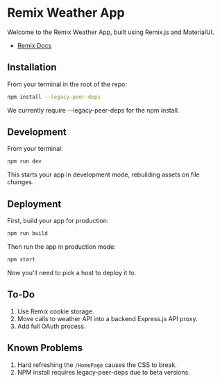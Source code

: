 # Remix Weather App

Welcome to the Remix Weather App, built using Remix.js and MaterialUI.

- [Remix Docs](https://remix.run/docs)

## Installation

From your terminal in the root of the repo:

```sh
npm install --legacy-peer-deps
```

We currently require --legacy-peer-deps for the npm install.

## Development

From your terminal:

```sh
npm run dev
```

This starts your app in development mode, rebuilding assets on file changes.

## Deployment

First, build your app for production:

```sh
npm run build
```

Then run the app in production mode:

```sh
npm start
```

Now you'll need to pick a host to deploy it to.

## To-Do

1. Use Remix cookie storage.
2. Move calls to weather API into a backend Express.js API proxy.
3. Add full OAuth process.

## Known Problems

1. Hard refreshing the `/HomePage` causes the CSS to break.
2. NPM install requires legacy-peer-deps due to beta versions.

